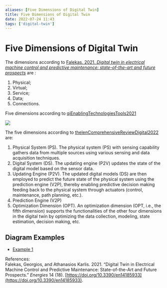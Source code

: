 ```yaml
---
aliases: [Five Dimensions of Digital Twin]
title: Five Dimensions of Digital Twin
date: 2022-07-24 11:43
tags: ['digital-twin']
---
```


# Five Dimensions of Digital Twin

The dimensions according to [Falekas. 2021. *Digital twin in electrical machine control and predictive maintenance: state-of-the-art and future prospects*](zotero://select/items/1_S8ZD9NAZ) are :

1. Physical;
2. Virtual;
3. Service;
4. Data;
5. Connections.

Five dimensions according to [qiEnablingTechnologiesTools2021](../zotero/qiEnablingTechnologiesTools2021.md)

![](https://i.vgy.me/5f4Co7.png)

The five dimensions according to [thelenComprehensiveReviewDigital2022](../zotero/thelenComprehensiveReviewDigital2022.md) are:

1. Physical System (PS). The physical system (PS) with sensing capability gathers data from multiple sources using various sensing and data acquisition techniques.
2. Digital System (DS). The updating engine (P2V) updates the state of the digital model based on the sensor data.
3. Updating Engine (P2V). The updated digital models (DS) are then employed to predict the future state of the physical system using the prediction engine (V2P), thereby enabling predictive decision making feeding back to the physical system through actuators (control, maintenance, path planning, etc.).
4. Prediction Engine (V2P)
5. Optimization Dimension (OPT). An optimization dimension (OPT, i.e., the fifth dimension) supports the functionalities of the other four dimensions in the digital twin by optimizing the data collection, modeling, state estimation, decision making, etc.

## Diagram Examples

- [Example 1](https://ars.els-cdn.com/content/image/1-s2.0-S027861251930086X-gr5.jpg)

References:  
Falekas, Georgios, and Athanasios Karlis. 2021. “Digital Twin in Electrical Machine Control and Predictive Maintenance: State-of-the-Art and Future Prospects.” _Energies_ 14 (18). [https://doi.org/10.3390/en14185933](https://doi.org/10.3390/en14185933).
